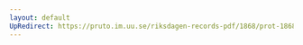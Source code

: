 ```yaml
---
layout: default
UpRedirect: https://pruto.im.uu.se/riksdagen-records-pdf/1868/prot-1868--fk--314/prot-1868--fk--314_057.pdf
---
```

